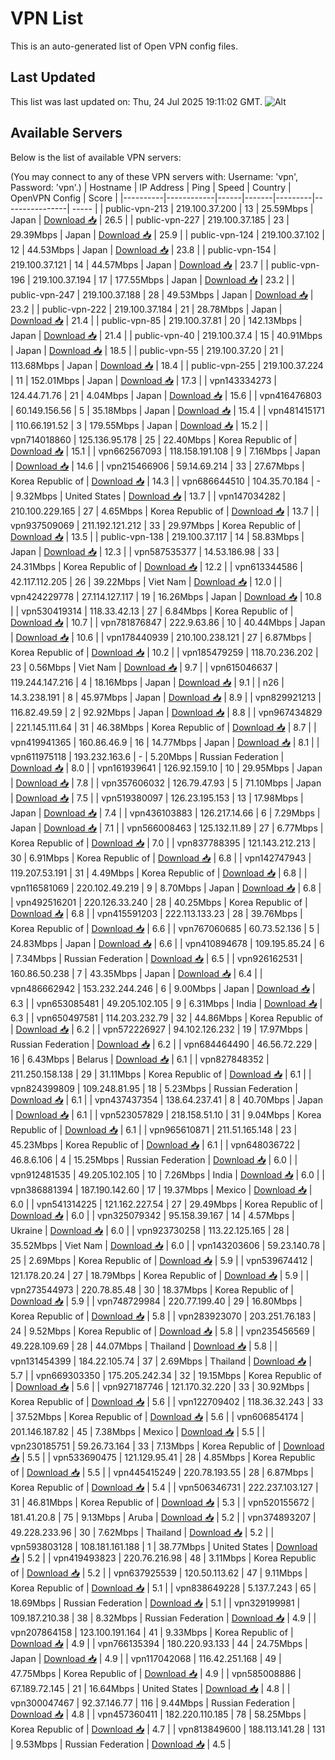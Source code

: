 # VPN List

This is an auto-generated list of Open VPN config files.

## Last Updated

This list was last updated on: Thu, 24 Jul 2025 19:11:02 GMT.
![Alt](https://repobeats.axiom.co/api/embed/186b98318ef1479477931607c1ad7d823f12451f.svg "Repobeats analytics image")

## Available Servers

Below is the list of available VPN servers:

(You may connect to any of these VPN servers with: Username: 'vpn', Password: 'vpn'.)
| Hostname | IP Address | Ping | Speed | Country | OpenVPN Config | Score |
|----------|------------|------|-------|---------|----------------| ----- |
| public-vpn-213 | 219.100.37.200 | 13 | 25.59Mbps | Japan | [Download 📥](./configs/server_0_JP.ovpn) | 26.5 |
| public-vpn-227 | 219.100.37.185 | 23 | 29.39Mbps | Japan | [Download 📥](./configs/server_1_JP.ovpn) | 25.9 |
| public-vpn-124 | 219.100.37.102 | 12 | 44.53Mbps | Japan | [Download 📥](./configs/server_2_JP.ovpn) | 23.8 |
| public-vpn-154 | 219.100.37.121 | 14 | 44.57Mbps | Japan | [Download 📥](./configs/server_3_JP.ovpn) | 23.7 |
| public-vpn-196 | 219.100.37.194 | 17 | 177.55Mbps | Japan | [Download 📥](./configs/server_4_JP.ovpn) | 23.2 |
| public-vpn-247 | 219.100.37.188 | 28 | 49.53Mbps | Japan | [Download 📥](./configs/server_5_JP.ovpn) | 23.2 |
| public-vpn-222 | 219.100.37.184 | 21 | 28.78Mbps | Japan | [Download 📥](./configs/server_6_JP.ovpn) | 21.4 |
| public-vpn-85 | 219.100.37.81 | 20 | 142.13Mbps | Japan | [Download 📥](./configs/server_7_JP.ovpn) | 21.4 |
| public-vpn-40 | 219.100.37.4 | 15 | 40.91Mbps | Japan | [Download 📥](./configs/server_8_JP.ovpn) | 18.5 |
| public-vpn-55 | 219.100.37.20 | 21 | 113.68Mbps | Japan | [Download 📥](./configs/server_9_JP.ovpn) | 18.4 |
| public-vpn-255 | 219.100.37.224 | 11 | 152.01Mbps | Japan | [Download 📥](./configs/server_10_JP.ovpn) | 17.3 |
| vpn143334273 | 124.44.71.76 | 21 | 4.04Mbps | Japan | [Download 📥](./configs/server_11_JP.ovpn) | 15.6 |
| vpn416476803 | 60.149.156.56 | 5 | 35.18Mbps | Japan | [Download 📥](./configs/server_12_JP.ovpn) | 15.4 |
| vpn481415171 | 110.66.191.52 | 3 | 179.55Mbps | Japan | [Download 📥](./configs/server_13_JP.ovpn) | 15.2 |
| vpn714018860 | 125.136.95.178 | 25 | 22.40Mbps | Korea Republic of | [Download 📥](./configs/server_14_KR.ovpn) | 15.1 |
| vpn662567093 | 118.158.191.108 | 9 | 7.16Mbps | Japan | [Download 📥](./configs/server_15_JP.ovpn) | 14.6 |
| vpn215466906 | 59.14.69.214 | 33 | 27.67Mbps | Korea Republic of | [Download 📥](./configs/server_16_KR.ovpn) | 14.3 |
| vpn686644510 | 104.35.70.184 | - | 9.32Mbps | United States | [Download 📥](./configs/server_17_US.ovpn) | 13.7 |
| vpn147034282 | 210.100.229.165 | 27 | 4.65Mbps | Korea Republic of | [Download 📥](./configs/server_18_KR.ovpn) | 13.7 |
| vpn937509069 | 211.192.121.212 | 33 | 29.97Mbps | Korea Republic of | [Download 📥](./configs/server_19_KR.ovpn) | 13.5 |
| public-vpn-138 | 219.100.37.117 | 14 | 58.83Mbps | Japan | [Download 📥](./configs/server_20_JP.ovpn) | 12.3 |
| vpn587535377 | 14.53.186.98 | 33 | 24.31Mbps | Korea Republic of | [Download 📥](./configs/server_21_KR.ovpn) | 12.2 |
| vpn613344586 | 42.117.112.205 | 26 | 39.22Mbps | Viet Nam | [Download 📥](./configs/server_22_VN.ovpn) | 12.0 |
| vpn424229778 | 27.114.127.117 | 19 | 16.26Mbps | Japan | [Download 📥](./configs/server_23_JP.ovpn) | 10.8 |
| vpn530419314 | 118.33.42.13 | 27 | 6.84Mbps | Korea Republic of | [Download 📥](./configs/server_24_KR.ovpn) | 10.7 |
| vpn781876847 | 222.9.63.86 | 10 | 40.44Mbps | Japan | [Download 📥](./configs/server_25_JP.ovpn) | 10.6 |
| vpn178440939 | 210.100.238.121 | 27 | 6.87Mbps | Korea Republic of | [Download 📥](./configs/server_26_KR.ovpn) | 10.2 |
| vpn185479259 | 118.70.236.202 | 23 | 0.56Mbps | Viet Nam | [Download 📥](./configs/server_27_VN.ovpn) | 9.7 |
| vpn615046637 | 119.244.147.216 | 4 | 18.16Mbps | Japan | [Download 📥](./configs/server_28_JP.ovpn) | 9.1 |
| n26 | 14.3.238.191 | 8 | 45.97Mbps | Japan | [Download 📥](./configs/server_29_JP.ovpn) | 8.9 |
| vpn829921213 | 116.82.49.59 | 2 | 92.92Mbps | Japan | [Download 📥](./configs/server_30_JP.ovpn) | 8.8 |
| vpn967434829 | 221.145.111.64 | 31 | 46.38Mbps | Korea Republic of | [Download 📥](./configs/server_31_KR.ovpn) | 8.7 |
| vpn419941365 | 160.86.46.9 | 16 | 14.77Mbps | Japan | [Download 📥](./configs/server_32_JP.ovpn) | 8.1 |
| vpn611975118 | 193.232.163.6 | - | 5.20Mbps | Russian Federation | [Download 📥](./configs/server_33_RU.ovpn) | 8.0 |
| vpn161939641 | 126.92.159.10 | 10 | 29.95Mbps | Japan | [Download 📥](./configs/server_34_JP.ovpn) | 7.8 |
| vpn357606032 | 126.79.47.93 | 5 | 71.10Mbps | Japan | [Download 📥](./configs/server_35_JP.ovpn) | 7.5 |
| vpn519380097 | 126.23.195.153 | 13 | 17.98Mbps | Japan | [Download 📥](./configs/server_36_JP.ovpn) | 7.4 |
| vpn436103883 | 126.217.14.66 | 6 | 7.29Mbps | Japan | [Download 📥](./configs/server_37_JP.ovpn) | 7.1 |
| vpn566008463 | 125.132.11.89 | 27 | 6.77Mbps | Korea Republic of | [Download 📥](./configs/server_38_KR.ovpn) | 7.0 |
| vpn837788395 | 121.143.212.213 | 30 | 6.91Mbps | Korea Republic of | [Download 📥](./configs/server_39_KR.ovpn) | 6.8 |
| vpn142747943 | 119.207.53.191 | 31 | 4.49Mbps | Korea Republic of | [Download 📥](./configs/server_40_KR.ovpn) | 6.8 |
| vpn116581069 | 220.102.49.219 | 9 | 8.70Mbps | Japan | [Download 📥](./configs/server_41_JP.ovpn) | 6.8 |
| vpn492516201 | 220.126.33.240 | 28 | 40.25Mbps | Korea Republic of | [Download 📥](./configs/server_42_KR.ovpn) | 6.8 |
| vpn415591203 | 222.113.133.23 | 28 | 39.76Mbps | Korea Republic of | [Download 📥](./configs/server_43_KR.ovpn) | 6.6 |
| vpn767060685 | 60.73.52.136 | 5 | 24.83Mbps | Japan | [Download 📥](./configs/server_44_JP.ovpn) | 6.6 |
| vpn410894678 | 109.195.85.24 | 6 | 7.34Mbps | Russian Federation | [Download 📥](./configs/server_45_RU.ovpn) | 6.5 |
| vpn926162531 | 160.86.50.238 | 7 | 43.35Mbps | Japan | [Download 📥](./configs/server_46_JP.ovpn) | 6.4 |
| vpn486662942 | 153.232.244.246 | 6 | 9.00Mbps | Japan | [Download 📥](./configs/server_47_JP.ovpn) | 6.3 |
| vpn653085481 | 49.205.102.105 | 9 | 6.31Mbps | India | [Download 📥](./configs/server_48_IN.ovpn) | 6.3 |
| vpn650497581 | 114.203.232.79 | 32 | 44.86Mbps | Korea Republic of | [Download 📥](./configs/server_49_KR.ovpn) | 6.2 |
| vpn572226927 | 94.102.126.232 | 19 | 17.97Mbps | Russian Federation | [Download 📥](./configs/server_50_RU.ovpn) | 6.2 |
| vpn684464490 | 46.56.72.229 | 16 | 6.43Mbps | Belarus | [Download 📥](./configs/server_51_BY.ovpn) | 6.1 |
| vpn827848352 | 211.250.158.138 | 29 | 31.11Mbps | Korea Republic of | [Download 📥](./configs/server_52_KR.ovpn) | 6.1 |
| vpn824399809 | 109.248.81.95 | 18 | 5.23Mbps | Russian Federation | [Download 📥](./configs/server_53_RU.ovpn) | 6.1 |
| vpn437437354 | 138.64.237.41 | 8 | 40.70Mbps | Japan | [Download 📥](./configs/server_54_JP.ovpn) | 6.1 |
| vpn523057829 | 218.158.51.10 | 31 | 9.04Mbps | Korea Republic of | [Download 📥](./configs/server_55_KR.ovpn) | 6.1 |
| vpn965610871 | 211.51.165.148 | 23 | 45.23Mbps | Korea Republic of | [Download 📥](./configs/server_56_KR.ovpn) | 6.1 |
| vpn648036722 | 46.8.6.106 | 4 | 15.25Mbps | Russian Federation | [Download 📥](./configs/server_57_RU.ovpn) | 6.0 |
| vpn912481535 | 49.205.102.105 | 10 | 7.26Mbps | India | [Download 📥](./configs/server_58_IN.ovpn) | 6.0 |
| vpn386881394 | 187.190.142.60 | 17 | 19.37Mbps | Mexico | [Download 📥](./configs/server_59_MX.ovpn) | 6.0 |
| vpn541314225 | 121.162.227.54 | 27 | 29.49Mbps | Korea Republic of | [Download 📥](./configs/server_60_KR.ovpn) | 6.0 |
| vpn325079342 | 95.158.39.167 | 14 | 4.57Mbps | Ukraine | [Download 📥](./configs/server_61_UA.ovpn) | 6.0 |
| vpn923730258 | 113.22.125.165 | 28 | 35.52Mbps | Viet Nam | [Download 📥](./configs/server_62_VN.ovpn) | 6.0 |
| vpn143203606 | 59.23.140.78 | 25 | 2.69Mbps | Korea Republic of | [Download 📥](./configs/server_63_KR.ovpn) | 5.9 |
| vpn539674412 | 121.178.20.24 | 27 | 18.79Mbps | Korea Republic of | [Download 📥](./configs/server_64_KR.ovpn) | 5.9 |
| vpn273544973 | 220.78.85.48 | 30 | 18.37Mbps | Korea Republic of | [Download 📥](./configs/server_65_KR.ovpn) | 5.9 |
| vpn748729984 | 220.77.199.40 | 29 | 16.80Mbps | Korea Republic of | [Download 📥](./configs/server_66_KR.ovpn) | 5.8 |
| vpn283923070 | 203.251.76.183 | 24 | 9.52Mbps | Korea Republic of | [Download 📥](./configs/server_67_KR.ovpn) | 5.8 |
| vpn235456569 | 49.228.109.69 | 28 | 44.07Mbps | Thailand | [Download 📥](./configs/server_68_TH.ovpn) | 5.8 |
| vpn131454399 | 184.22.105.74 | 37 | 2.69Mbps | Thailand | [Download 📥](./configs/server_69_TH.ovpn) | 5.7 |
| vpn669303350 | 175.205.242.34 | 32 | 19.15Mbps | Korea Republic of | [Download 📥](./configs/server_70_KR.ovpn) | 5.6 |
| vpn927187746 | 121.170.32.220 | 33 | 30.92Mbps | Korea Republic of | [Download 📥](./configs/server_71_KR.ovpn) | 5.6 |
| vpn122709402 | 118.36.32.243 | 33 | 37.52Mbps | Korea Republic of | [Download 📥](./configs/server_72_KR.ovpn) | 5.6 |
| vpn606854174 | 201.146.187.82 | 45 | 7.38Mbps | Mexico | [Download 📥](./configs/server_73_MX.ovpn) | 5.5 |
| vpn230185751 | 59.26.73.164 | 33 | 7.13Mbps | Korea Republic of | [Download 📥](./configs/server_74_KR.ovpn) | 5.5 |
| vpn533690475 | 121.129.95.41 | 28 | 4.85Mbps | Korea Republic of | [Download 📥](./configs/server_75_KR.ovpn) | 5.5 |
| vpn445415249 | 220.78.193.55 | 28 | 6.87Mbps | Korea Republic of | [Download 📥](./configs/server_76_KR.ovpn) | 5.4 |
| vpn506346731 | 222.237.103.127 | 31 | 46.81Mbps | Korea Republic of | [Download 📥](./configs/server_77_KR.ovpn) | 5.3 |
| vpn520155672 | 181.41.20.8 | 75 | 9.13Mbps | Aruba | [Download 📥](./configs/server_78_AW.ovpn) | 5.2 |
| vpn374893207 | 49.228.233.96 | 30 | 7.62Mbps | Thailand | [Download 📥](./configs/server_79_TH.ovpn) | 5.2 |
| vpn593803128 | 108.181.161.188 | 1 | 38.77Mbps | United States | [Download 📥](./configs/server_80_US.ovpn) | 5.2 |
| vpn419493823 | 220.76.216.98 | 48 | 3.11Mbps | Korea Republic of | [Download 📥](./configs/server_81_KR.ovpn) | 5.2 |
| vpn637925539 | 120.50.113.62 | 47 | 9.11Mbps | Korea Republic of | [Download 📥](./configs/server_82_KR.ovpn) | 5.1 |
| vpn838649228 | 5.137.7.243 | 65 | 18.69Mbps | Russian Federation | [Download 📥](./configs/server_83_RU.ovpn) | 5.1 |
| vpn329199981 | 109.187.210.38 | 38 | 8.32Mbps | Russian Federation | [Download 📥](./configs/server_84_RU.ovpn) | 4.9 |
| vpn207864158 | 123.100.191.164 | 41 | 9.33Mbps | Korea Republic of | [Download 📥](./configs/server_85_KR.ovpn) | 4.9 |
| vpn766135394 | 180.220.93.133 | 44 | 24.75Mbps | Japan | [Download 📥](./configs/server_86_JP.ovpn) | 4.9 |
| vpn117042068 | 116.42.251.168 | 49 | 47.75Mbps | Korea Republic of | [Download 📥](./configs/server_87_KR.ovpn) | 4.9 |
| vpn585008886 | 67.189.72.145 | 21 | 16.64Mbps | United States | [Download 📥](./configs/server_88_US.ovpn) | 4.8 |
| vpn300047467 | 92.37.146.77 | 116 | 9.44Mbps | Russian Federation | [Download 📥](./configs/server_89_RU.ovpn) | 4.8 |
| vpn457360411 | 182.220.110.185 | 78 | 58.25Mbps | Korea Republic of | [Download 📥](./configs/server_90_KR.ovpn) | 4.7 |
| vpn813849600 | 188.113.141.28 | 131 | 9.53Mbps | Russian Federation | [Download 📥](./configs/server_91_RU.ovpn) | 4.5 |
